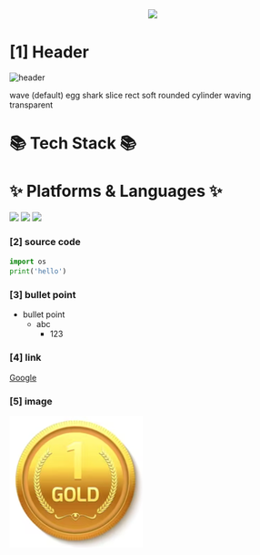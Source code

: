 <div align=center>
	<img src="https://capsule-render.vercel.app/api?type=waving&color=auto&height=200&section=header&text=Seungwook%20Github!&fontSize=90" />	
</div>

# [1] Header 

![header](https://capsule-render.vercel.app/api?type=shark&color=auto&height=300&section=header&text=Seungwook%20Github!&fontSize=90)

wave (default)
egg
shark
slice
rect
soft
rounded
cylinder
waving
transparent


# 📚 Tech Stack 📚
# ✨ Platforms & Languages ✨

<img src="https://img.shields.io/badge/Python-002323?style=flat&logo=Python&logoColor=red"/>

<img src="https://img.shields.io/badge/C++-004713?style=flat&logo=C&logoColor=yellow"/>

<img src="https://img.shields.io/badge/Python-007396?style=flat&logo=Conda-Forge&logoColor=white"/>


### [2] source code
```python
import os
print('hello')
```

### [3] bullet point
* bullet point
    * abc
        * 123


### [4] link 
[Google](http://usaco.org/)

### [5] image 
![gold](/resource/gold.png)


